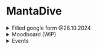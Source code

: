 # MantaDive


<details>
  <summary>
    Filled google form @28.10.2024
  </summary>
  
  ### Group name*
  Manta Dive
  
  ### Game genre*
  Idle Game
  
  ### Core concept of your game*
  You control your Manta to dive underwater in a Dungeon Crawler-esque style with the goal of collecting resources and animal friends while making it back to your home base alive. The collected resources and items can then be spent / equipped to allow for deeper dives in future sessions.
  
  ### Gameplay (explain with an example please)*
  A "run" consists of one dive, starting either at the surface of the sea or later at a deeper point unlocked using meta progression. Along your dive towards deeper areas, you can encounter a multitude of different events. These events range from simple resource collection, obstacles, puzzles, interaction with different friendly sea creatures (eg. hand over some ressources to help them with a problem in return they help you in some way/ dont help them and get a negative outcome now or at a later point), all the way to fights that could end your run. At certain points, you can decide whether or not to push further into the depths hunting for rarer and stronger materials to upgrade your manta or to return to the surface, saving the progress gained in that dive and allowing for the use of the found resources.
  
  The maximum depth reached across all your runs can be displayed on a leaderboard to compare your accomplishments with other players. This could include items used in that run.
  
  ### Meta progression (explain with an example please)*
  The meta progression of the game is created through the upgrade system, usable items and animal friend expeditions to enable deeper dives in future runs. 
  
  Examples for possible upgrades can be the ability to start the session at a deeper depth, or increased health.
  Examples for possible items could be consumable items that prevent a bad event outcome once, or items that increase the number of resources you find.
  Animal friend expeditions will passively generate both resources and items at a lower rate even while the game is closed. 
  
  ### Asset requirements (if you need any 2D/3D/UI assets)*
  The assests required revolve mostly around the scenery and encountered events.
  
  Differents depths might use a different backgrounds to visualize the progress
  The ressources and creatures found need to have their on sprites
  To match the visuals different sound effect/music might be used to convay the events feel
  
  ### Anything else?
  -
</details>
<details>
  <summary>
    Moodboard (WIP)
  </summary>
  
  ![image](./moodboard/377ac0ac-9892-b6ff-2152-2dd754cf5ea3.jpeg)
  ![image](./moodboard/869a61947e07fd6e9d185796baf14174.jpg)
  ![image](./moodboard/cd1d10b6d98ddb8fce79fbba10dd5e30.jpg)
  ![image](./moodboard/pixel-art-1667513486.png)
</details>
<details>
  <summary>
    Events
  </summary>
  
```mermaid
graph TD;
create{{createEvent}} ---> battleEvent
create{{createEvent}} ---> ressourceEvent
create{{createEvent}} ---> encounterEvent
create{{createEvent}} ---> obstacleEvent
create{{createEvent}} ---> puzzleEvent
```

  
</details>
